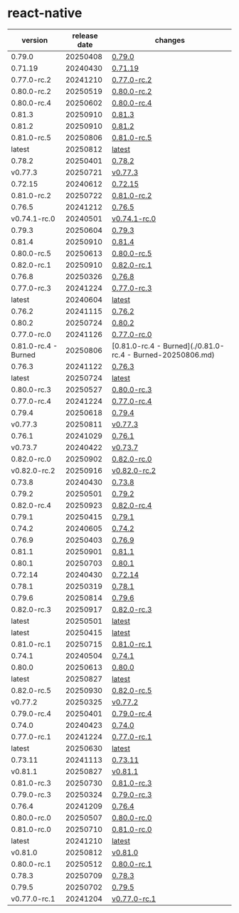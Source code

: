 # react-native	


|version|release date|changes|
|---|---|---|
|0.79.0|20250408|[0.79.0](./0.79.0-20250408.md)|
|0.71.19|20240430|[0.71.19](./0.71.19-20240430.md)|
|0.77.0-rc.2|20241210|[0.77.0-rc.2](./0.77.0-rc.2-20241210.md)|
|0.80.0-rc.2|20250519|[0.80.0-rc.2](./0.80.0-rc.2-20250519.md)|
|0.80.0-rc.4|20250602|[0.80.0-rc.4](./0.80.0-rc.4-20250602.md)|
|0.81.3|20250910|[0.81.3](./0.81.3-20250910.md)|
|0.81.2|20250910|[0.81.2](./0.81.2-20250910.md)|
|0.81.0-rc.5|20250806|[0.81.0-rc.5](./0.81.0-rc.5-20250806.md)|
|latest|20250812|[latest](./latest-20250812.md)|
|0.78.2|20250401|[0.78.2](./0.78.2-20250401.md)|
|v0.77.3|20250721|[v0.77.3](./v0.77.3-20250721.md)|
|0.72.15|20240612|[0.72.15](./0.72.15-20240612.md)|
|0.81.0-rc.2|20250722|[0.81.0-rc.2](./0.81.0-rc.2-20250722.md)|
|0.76.5|20241212|[0.76.5](./0.76.5-20241212.md)|
|v0.74.1-rc.0|20240501|[v0.74.1-rc.0](./v0.74.1-rc.0-20240501.md)|
|0.79.3|20250604|[0.79.3](./0.79.3-20250604.md)|
|0.81.4|20250910|[0.81.4](./0.81.4-20250910.md)|
|0.80.0-rc.5|20250613|[0.80.0-rc.5](./0.80.0-rc.5-20250613.md)|
|0.82.0-rc.1|20250910|[0.82.0-rc.1](./0.82.0-rc.1-20250910.md)|
|0.76.8|20250326|[0.76.8](./0.76.8-20250326.md)|
|0.77.0-rc.3|20241224|[0.77.0-rc.3](./0.77.0-rc.3-20241224.md)|
|latest|20240604|[latest](./latest-20240604.md)|
|0.76.2|20241115|[0.76.2](./0.76.2-20241115.md)|
|0.80.2|20250724|[0.80.2](./0.80.2-20250724.md)|
|0.77.0-rc.0|20241126|[0.77.0-rc.0](./0.77.0-rc.0-20241126.md)|
|0.81.0-rc.4 - Burned|20250806|[0.81.0-rc.4 - Burned](./0.81.0-rc.4 - Burned-20250806.md)|
|0.76.3|20241122|[0.76.3](./0.76.3-20241122.md)|
|latest|20250724|[latest](./latest-20250724.md)|
|0.80.0-rc.3|20250527|[0.80.0-rc.3](./0.80.0-rc.3-20250527.md)|
|0.77.0-rc.4|20241224|[0.77.0-rc.4](./0.77.0-rc.4-20241224.md)|
|0.79.4|20250618|[0.79.4](./0.79.4-20250618.md)|
|v0.77.3|20250811|[v0.77.3](./v0.77.3-20250811.md)|
|0.76.1|20241029|[0.76.1](./0.76.1-20241029.md)|
|v0.73.7|20240422|[v0.73.7](./v0.73.7-20240422.md)|
|0.82.0-rc.0|20250902|[0.82.0-rc.0](./0.82.0-rc.0-20250902.md)|
|v0.82.0-rc.2|20250916|[v0.82.0-rc.2](./v0.82.0-rc.2-20250916.md)|
|0.73.8|20240430|[0.73.8](./0.73.8-20240430.md)|
|0.79.2|20250501|[0.79.2](./0.79.2-20250501.md)|
|0.82.0-rc.4|20250923|[0.82.0-rc.4](./0.82.0-rc.4-20250923.md)|
|0.79.1|20250415|[0.79.1](./0.79.1-20250415.md)|
|0.74.2|20240605|[0.74.2](./0.74.2-20240605.md)|
|0.76.9|20250403|[0.76.9](./0.76.9-20250403.md)|
|0.81.1|20250901|[0.81.1](./0.81.1-20250901.md)|
|0.80.1|20250703|[0.80.1](./0.80.1-20250703.md)|
|0.72.14|20240430|[0.72.14](./0.72.14-20240430.md)|
|0.78.1|20250319|[0.78.1](./0.78.1-20250319.md)|
|0.79.6|20250814|[0.79.6](./0.79.6-20250814.md)|
|0.82.0-rc.3|20250917|[0.82.0-rc.3](./0.82.0-rc.3-20250917.md)|
|latest|20250501|[latest](./latest-20250501.md)|
|latest|20250415|[latest](./latest-20250415.md)|
|0.81.0-rc.1|20250715|[0.81.0-rc.1](./0.81.0-rc.1-20250715.md)|
|0.74.1|20240504|[0.74.1](./0.74.1-20240504.md)|
|0.80.0|20250613|[0.80.0](./0.80.0-20250613.md)|
|latest|20250827|[latest](./latest-20250827.md)|
|0.82.0-rc.5|20250930|[0.82.0-rc.5](./0.82.0-rc.5-20250930.md)|
|v0.77.2|20250325|[v0.77.2](./v0.77.2-20250325.md)|
|0.79.0-rc.4|20250401|[0.79.0-rc.4](./0.79.0-rc.4-20250401.md)|
|0.74.0|20240423|[0.74.0](./0.74.0-20240423.md)|
|0.77.0-rc.1|20241224|[0.77.0-rc.1](./0.77.0-rc.1-20241224.md)|
|latest|20250630|[latest](./latest-20250630.md)|
|0.73.11|20241113|[0.73.11](./0.73.11-20241113.md)|
|v0.81.1|20250827|[v0.81.1](./v0.81.1-20250827.md)|
|0.81.0-rc.3|20250730|[0.81.0-rc.3](./0.81.0-rc.3-20250730.md)|
|0.79.0-rc.3|20250324|[0.79.0-rc.3](./0.79.0-rc.3-20250324.md)|
|0.76.4|20241209|[0.76.4](./0.76.4-20241209.md)|
|0.80.0-rc.0|20250507|[0.80.0-rc.0](./0.80.0-rc.0-20250507.md)|
|0.81.0-rc.0|20250710|[0.81.0-rc.0](./0.81.0-rc.0-20250710.md)|
|latest|20241210|[latest](./latest-20241210.md)|
|v0.81.0|20250812|[v0.81.0](./v0.81.0-20250812.md)|
|0.80.0-rc.1|20250512|[0.80.0-rc.1](./0.80.0-rc.1-20250512.md)|
|0.78.3|20250709|[0.78.3](./0.78.3-20250709.md)|
|0.79.5|20250702|[0.79.5](./0.79.5-20250702.md)|
|v0.77.0-rc.1|20241204|[v0.77.0-rc.1](./v0.77.0-rc.1-20241204.md)|
